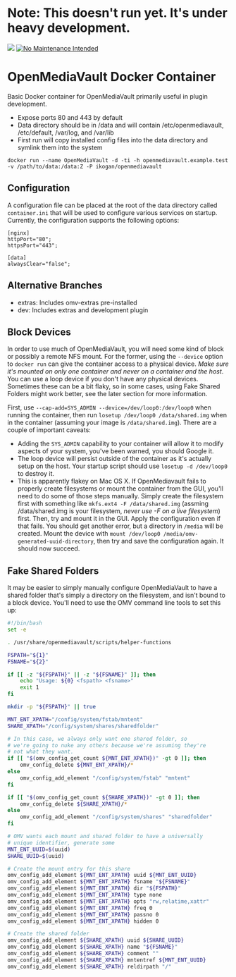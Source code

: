 # Note: This doesn't run yet. It's under heavy development.

[![](https://images.microbadger.com/badges/image/ikogan/openmediavault.svg)](https://microbadger.com/images/ikogan/openmediavault "Get your own image badge on microbadger.com") [![No Maintenance Intended](http://unmaintained.tech/badge.svg)](http://unmaintained.tech/)

# OpenMediaVault Docker Container

Basic Docker container for OpenMediaVault primarily useful
in plugin development.

- Expose ports 80 and 443 by default
- Data directory should be in /data and will contain
  /etc/openmediavault, /etc/default, /var/log, and /var/lib
- First run will copy installed config files into the
  data directory and symlink them into the system

```
docker run --name OpenMediaVault -d -ti -h openmediavault.example.test -v /path/to/data:/data:Z -P ikogan/openmediavault
```

## Configuration
A configuration file can be placed at the root of the data
directory called `container.ini` that will be used to configure
various services on startup. Currently, the configuration supports
the following options:

```
[nginx]
httpPort="80";
httpsPort="443";

[data]
alwaysClear="false";
```

## Alternative Branches

- extras: Includes omv-extras pre-installed
- dev: Includes extras and development plugin

## Block Devices

In order to use much of OpenMediaVault, you will need some kind of block
or possibly a remote NFS mount. For the former, using the `--device`
option to `docker run` can give the container access to a physical device.
*Make sure it's mounted on only one container and never on a container
and the host*. You can use a loop device if you don't have any physical devices.
Sometimes these can be a bit flaky, so in some cases, using Fake Shared Folders
might work better, see the later section for more information.

First, use `--cap-add=SYS_ADMIN --device=/dev/loop0:/dev/loop0`
when running the container, then run `losetup /dev/loop0 /data/shared.img` when
in the container (assuming your image is `/data/shared.img`).
There are a couple of important caveats:

- Adding the `SYS_ADMIN` capability to your container will allow it to modify
  aspects of your system, you've been warned, you should Google it.
- The loop device will persist outside of the container as it's actually setup
  on the host. Your startup script should use `losetup -d /dev/loop0` to
  destroy it.
- This is apparently flakey on Mac OS X. If OpenMediavault fails to properly
  create filesystems or mount the container from the GUI, you'll need to do
  some of those steps manually. Simply create the filesystem first with
  something like `mkfs.ext4 -F /data/shared.img` (assming /data/shared.img is
  your filesystem, *never use -F on a live filesystem*) first. Then, try and
  mount it in the GUI. Apply the configuration even if that fails. You should
  get another error, but a directory in `/media` will be created. Mount the
  device with `mount /dev/loop0 /media/omv-generated-uuid-directory`, then
  try and save the configuration again. It should now succeed.

## Fake Shared Folders

It may be easier to simply manually configure OpenMediaVault to have a shared
folder that's simply a directory on the filesystem, and isn't bound to a block
device. You'll need to use the OMV command line tools to set this up:

```sh
#!/bin/bash
set -e

. /usr/share/openmediavault/scripts/helper-functions

FSPATH="${1}"
FSNAME="${2}"

if [[ -z "${FSPATH}" || -z "${FSNAME}" ]]; then
    echo "Usage: ${0} <fspath> <fsname>"
    exit 1
fi

mkdir -p "${FSPATH}" || true

MNT_ENT_XPATH="/config/system/fstab/mntent"
SHARE_XPATH="/config/system/shares/sharedfolder"

# In this case, we always only want one shared folder, so
# we're going to nuke any others because we're assuming they're
# not what they want.
if [[ "$(omv_config_get_count ${MNT_ENT_XPATH})" -gt 0 ]]; then
    omv_config_delete ${MNT_ENT_XPATH}/*
else
    omv_config_add_element "/config/system/fstab" "mntent"
fi

if [[ "$(omv_config_get_count ${SHARE_XPATH})" -gt 0 ]]; then
    omv_config_delete ${SHARE_XPATH}/*
else
    omv_config_add_element "/config/system/shares" "sharedfolder"
fi

# OMV wants each mount and shared folder to have a universally
# unique identifier, generate some
MNT_ENT_UUID=$(uuid)
SHARE_UUID=$(uuid)

# Create the mount entry for this share
omv_config_add_element ${MNT_ENT_XPATH} uuid ${MNT_ENT_UUID}
omv_config_add_element ${MNT_ENT_XPATH} fsname "${FSNAME}"
omv_config_add_element ${MNT_ENT_XPATH} dir "${FSPATH}"
omv_config_add_element ${MNT_ENT_XPATH} type none
omv_config_add_element ${MNT_ENT_XPATH} opts "rw,relatime,xattr"
omv_config_add_element ${MNT_ENT_XPATH} freq 0
omv_config_add_element ${MNT_ENT_XPATH} passno 0
omv_config_add_element ${MNT_ENT_XPATH} hidden 0

# Create the shared folder
omv_config_add_element ${SHARE_XPATH} uuid ${SHARE_UUID}
omv_config_add_element ${SHARE_XPATH} name "${FSNAME}"
omv_config_add_element ${SHARE_XPATH} comment ""
omv_config_add_element ${SHARE_XPATH} mntentref ${MNT_ENT_UUID}
omv_config_add_element ${SHARE_XPATH} reldirpath "/"
```
